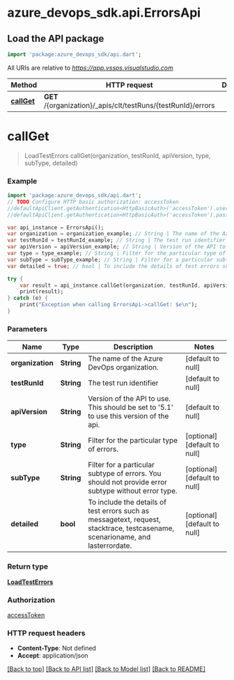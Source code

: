 # azure_devops_sdk.api.ErrorsApi

## Load the API package
```dart
import 'package:azure_devops_sdk/api.dart';
```

All URIs are relative to *https://app.vssps.visualstudio.com*

Method | HTTP request | Description
------------- | ------------- | -------------
[**callGet**](ErrorsApi.md#callGet) | **GET** /{organization}/_apis/clt/testRuns/{testRunId}/errors | 


# **callGet**
> LoadTestErrors callGet(organization, testRunId, apiVersion, type, subType, detailed)



### Example 
```dart
import 'package:azure_devops_sdk/api.dart';
// TODO Configure HTTP basic authorization: accessToken
//defaultApiClient.getAuthentication<HttpBasicAuth>('accessToken').username = 'YOUR_USERNAME'
//defaultApiClient.getAuthentication<HttpBasicAuth>('accessToken').password = 'YOUR_PASSWORD';

var api_instance = ErrorsApi();
var organization = organization_example; // String | The name of the Azure DevOps organization.
var testRunId = testRunId_example; // String | The test run identifier
var apiVersion = apiVersion_example; // String | Version of the API to use.  This should be set to '5.1' to use this version of the api.
var type = type_example; // String | Filter for the particular type of errors.
var subType = subType_example; // String | Filter for a particular subtype of errors. You should not provide error subtype without error type.
var detailed = true; // bool | To include the details of test errors such as messagetext, request, stacktrace, testcasename, scenarioname, and lasterrordate.

try { 
    var result = api_instance.callGet(organization, testRunId, apiVersion, type, subType, detailed);
    print(result);
} catch (e) {
    print("Exception when calling ErrorsApi->callGet: $e\n");
}
```

### Parameters

Name | Type | Description  | Notes
------------- | ------------- | ------------- | -------------
 **organization** | **String**| The name of the Azure DevOps organization. | [default to null]
 **testRunId** | **String**| The test run identifier | [default to null]
 **apiVersion** | **String**| Version of the API to use.  This should be set to &#39;5.1&#39; to use this version of the api. | [default to null]
 **type** | **String**| Filter for the particular type of errors. | [optional] [default to null]
 **subType** | **String**| Filter for a particular subtype of errors. You should not provide error subtype without error type. | [optional] [default to null]
 **detailed** | **bool**| To include the details of test errors such as messagetext, request, stacktrace, testcasename, scenarioname, and lasterrordate. | [optional] [default to null]

### Return type

[**LoadTestErrors**](LoadTestErrors.md)

### Authorization

[accessToken](../README.md#accessToken)

### HTTP request headers

 - **Content-Type**: Not defined
 - **Accept**: application/json

[[Back to top]](#) [[Back to API list]](../README.md#documentation-for-api-endpoints) [[Back to Model list]](../README.md#documentation-for-models) [[Back to README]](../README.md)

